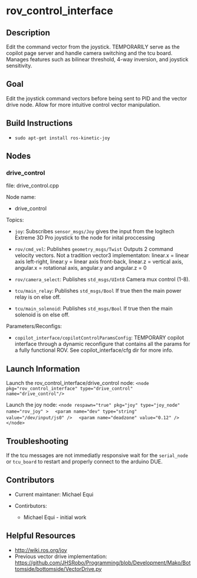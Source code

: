 # rov_control_interface

## Description

Edit the command vector from the joystick. TEMPORARILY serve as the copilot page server and handle camera switching and the tcu board. Manages features such as bilinear threshold, 4-way inversion, and joystick sensitivity.

## Goal

Edit the joystick command vectors before being sent to PID and the vector drive node. Allow for more intuitive control vector manipulation.

## Build Instructions

* `sudo apt-get install ros-kinetic-joy`

## Nodes

### drive_control

file: drive_control.cpp

Node name:
* drive_control

Topics:

* `joy`:
  Subscribes `sensor_msgs/Joy` gives the input from the logitech Extreme 3D Pro joystick to the node for inital proccessing

* `rov/cmd_vel`:
  Publishes `geometry_msgs/Twist` Outputs 2 command velocity vectors. Not a tradition vector3 implementaton: linear.x = linear axis left-right, linear.y = linear axis front-back, linear.z = vertical axis, angular.x = rotational axis, angular.y and angular.z = 0

* `rov/camera_select`:
  Publishes `std_msgs/UInt8` Camera mux control (1-8).

* `tcu/main_relay`:
  Publishes `std_msgs/Bool` If true then the main power relay is on else off.

* `tcu/main_solenoid`:
  Publishes `std_msgs/Bool` If true then the main solenoid is on else off.

Parameters/Reconfigs:
*  `copilot_interface/copilotControlParamsConfig`: TEMPORARY copilot interface through a dynamic reconfigure that contains all the params for a fully functional ROV. See copilot_interface/cfg dir for more info.


## Launch Information
Launch the rov_control_interface/drive_control node:
`<node pkg="rov_control_interface" type="drive_control" name="drive_control"/>`

Launch the joy node:
`<node respawn="true" pkg="joy" type="joy_node" name="rov_joy" >`
`  <param name="dev" type="string" value="/dev/input/js0" />`
`  <param name="deadzone" value="0.12" />`
`</node>`

## Troubleshooting

If the tcu messages are not immediatly responsive wait for the `serial_node` or `tcu_board` to restart and properly connect to the arduino DUE.

## Contributors

* Current maintaner: Michael Equi

* Contirbutors:
  * Michael Equi - initial work

## Helpful Resources

* http://wiki.ros.org/joy
* Previous vector drive implementation: https://github.com/JHSRobo/Programming/blob/Development/Mako/Bottomside/bottomside/VectorDrive.py
